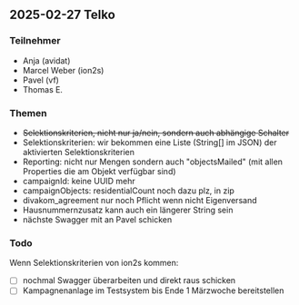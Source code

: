 ## 2025-02-27 Telko

### Teilnehmer

- Anja (avidat)
- Marcel Weber (ion2s)
- Pavel (vf)
- Thomas E.
### Themen

- ~~Selektionskriterien, nicht nur ja/nein, sondern auch abhängige Schalter~~
- Selektionskriterien: wir bekommen eine Liste (String[] im JSON) der aktivierten Selektionskriterien
- Reporting: nicht nur Mengen sondern auch "objectsMailed" (mit allen Properties die am Objekt verfügbar sind)
- campaignId: keine UUID mehr
- campaignObjects: residentialCount noch dazu plz, in zip
- divakom_agreement nur noch Pflicht wenn nicht Eigenversand
- Hausnummernzusatz kann auch ein längerer String sein
- nächste Swagger mit an Pavel schicken
 
 ### Todo
Wenn Selektionskriterien von ion2s kommen:

- [ ] nochmal Swagger überarbeiten und direkt raus schicken
- [ ] Kampagnenanlage im Testsystem bis Ende 1 Märzwoche bereitstellen
